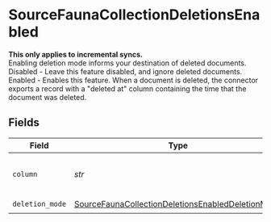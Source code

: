 # SourceFaunaCollectionDeletionsEnabled

<b>This only applies to incremental syncs.</b> <br>
Enabling deletion mode informs your destination of deleted documents.<br>
Disabled - Leave this feature disabled, and ignore deleted documents.<br>
Enabled - Enables this feature. When a document is deleted, the connector exports a record with a "deleted at" column containing the time that the document was deleted.


## Fields

| Field                                                                                                                         | Type                                                                                                                          | Required                                                                                                                      | Description                                                                                                                   |
| ----------------------------------------------------------------------------------------------------------------------------- | ----------------------------------------------------------------------------------------------------------------------------- | ----------------------------------------------------------------------------------------------------------------------------- | ----------------------------------------------------------------------------------------------------------------------------- |
| `column`                                                                                                                      | *str*                                                                                                                         | :heavy_check_mark:                                                                                                            | Name of the "deleted at" column.                                                                                              |
| `deletion_mode`                                                                                                               | [SourceFaunaCollectionDeletionsEnabledDeletionMode](../../models/shared/sourcefaunacollectiondeletionsenableddeletionmode.md) | :heavy_check_mark:                                                                                                            | N/A                                                                                                                           |